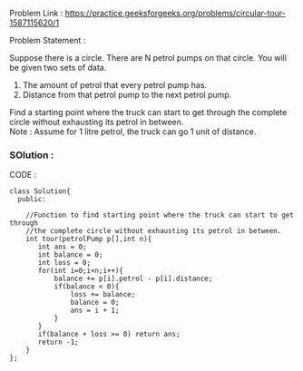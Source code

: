 Problem  Link : https://practice.geeksforgeeks.org/problems/circular-tour-1587115620/1

Problem Statement : 

Suppose there is a circle. There are N petrol pumps on that circle. You will be given two sets of data.<br>
1. The amount of petrol that every petrol pump has.
2. Distance from that petrol pump to the next petrol pump.<br>

Find a starting point where the truck can start to get through the complete circle without exhausting its petrol in between.<br>
Note :  Assume for 1 litre petrol, the truck can go 1 unit of distance.


### SOlution : 

CODE : 
```
class Solution{
  public:
  
    //Function to find starting point where the truck can start to get through
    //the complete circle without exhausting its petrol in between.
    int tour(petrolPump p[],int n){
       int ans = 0;
       int balance = 0;
       int loss = 0;
       for(int i=0;i<n;i++){
           balance += p[i].petrol - p[i].distance;
           if(balance < 0){
               loss += balance;
               balance = 0;
               ans = i + 1;
           }
       }
       if(balance + loss >= 0) return ans;
       return -1;
    }
};

```